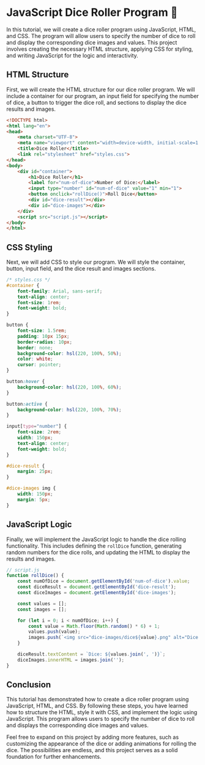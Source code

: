 # JavaScript Dice Roller Program 🎲

In this tutorial, we will create a dice roller program using JavaScript, HTML, and CSS. The program will allow users to specify the number of dice to roll and display the corresponding dice images and values. This project involves creating the necessary HTML structure, applying CSS for styling, and writing JavaScript for the logic and interactivity.

## HTML Structure

First, we will create the HTML structure for our dice roller program. We will include a container for our program, an input field for specifying the number of dice, a button to trigger the dice roll, and sections to display the dice results and images.

```html
<!DOCTYPE html>
<html lang="en">
<head>
    <meta charset="UTF-8">
    <meta name="viewport" content="width=device-width, initial-scale=1.0">
    <title>Dice Roller</title>
    <link rel="stylesheet" href="styles.css">
</head>
<body>
    <div id="container">
        <h1>Dice Roller</h1>
        <label for="num-of-dice">Number of Dice:</label>
        <input type="number" id="num-of-dice" value="1" min="1">
        <button onclick="rollDice()">Roll Dice</button>
        <div id="dice-result"></div>
        <div id="dice-images"></div>
    </div>
    <script src="script.js"></script>
</body>
</html>
```

## CSS Styling

Next, we will add CSS to style our program. We will style the container, button, input field, and the dice result and images sections.

```css
/* styles.css */
#container {
    font-family: Arial, sans-serif;
    text-align: center;
    font-size: 1rem;
    font-weight: bold;
}

button {
    font-size: 1.5rem;
    padding: 10px 15px;
    border-radius: 10px;
    border: none;
    background-color: hsl(220, 100%, 50%);
    color: white;
    cursor: pointer;
}

button:hover {
    background-color: hsl(220, 100%, 60%);
}

button:active {
    background-color: hsl(220, 100%, 70%);
}

input[type="number"] {
    font-size: 2rem;
    width: 150px;
    text-align: center;
    font-weight: bold;
}

#dice-result {
    margin: 25px;
}

#dice-images img {
    width: 150px;
    margin: 5px;
}
```

## JavaScript Logic

Finally, we will implement the JavaScript logic to handle the dice rolling functionality. This includes defining the `rollDice` function, generating random numbers for the dice rolls, and updating the HTML to display the results and images.

```javascript
// script.js
function rollDice() {
    const numOfDice = document.getElementById('num-of-dice').value;
    const diceResult = document.getElementById('dice-result');
    const diceImages = document.getElementById('dice-images');

    const values = [];
    const images = [];

    for (let i = 0; i < numOfDice; i++) {
        const value = Math.floor(Math.random() * 6) + 1;
        values.push(value);
        images.push(`<img src="dice-images/dice${value}.png" alt="Dice ${value}">`);
    }

    diceResult.textContent = `Dice: ${values.join(', ')}`;
    diceImages.innerHTML = images.join('');
}
```

## Conclusion

This tutorial has demonstrated how to create a dice roller program using JavaScript, HTML, and CSS. By following these steps, you have learned how to structure the HTML, style it with CSS, and implement the logic using JavaScript. This program allows users to specify the number of dice to roll and displays the corresponding dice images and values.

Feel free to expand on this project by adding more features, such as customizing the appearance of the dice or adding animations for rolling the dice. The possibilities are endless, and this project serves as a solid foundation for further enhancements.